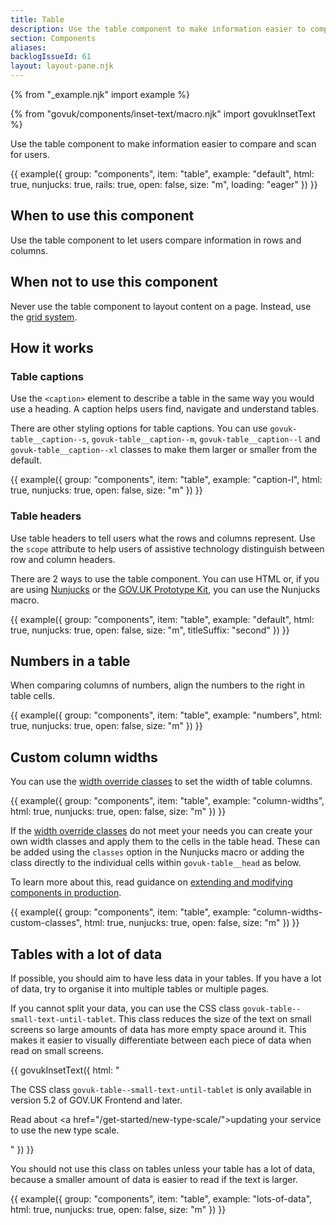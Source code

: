 ```yaml
---
title: Table
description: Use the table component to make information easier to compare and scan for users
section: Components
aliases:
backlogIssueId: 61
layout: layout-pane.njk
---
```


{% from "_example.njk" import example %}

{% from "govuk/components/inset-text/macro.njk" import govukInsetText %}

Use the table component to make information easier to compare and scan for users.

{{ example({ group: "components", item: "table", example: "default", html: true, nunjucks: true, rails: true, open: false, size: "m", loading: "eager" }) }}

## When to use this component

Use the table component to let users compare information in rows and columns.

## When not to use this component

Never use the table component to layout content on a page. Instead, use the [grid system](/styles/layout/#using-the-grid-system).

## How it works

### Table captions

Use the `<caption>` element to describe a table in the same way you would use a heading. A caption helps users find, navigate and understand tables.

There are other styling options for table captions. You can use `govuk-table__caption--s`, `govuk-table__caption--m`, `govuk-table__caption--l` and `govuk-table__caption--xl` classes to make them larger or smaller from the default.

{{ example({ group: "components", item: "table", example: "caption-l", html: true, nunjucks: true, open: false, size: "m" }) }}

### Table headers

Use table headers to tell users what the rows and columns represent. Use the `scope` attribute to help users of assistive technology distinguish between row and column headers.

There are 2 ways to use the table component. You can use HTML or, if you are using [Nunjucks](https://mozilla.github.io/nunjucks/) or the [GOV.UK Prototype Kit](https://prototype-kit.service.gov.uk), you can use the Nunjucks macro.

{{ example({ group: "components", item: "table", example: "default", html: true, nunjucks: true, open: false, size: "m", titleSuffix: "second" }) }}

## Numbers in a table

When comparing columns of numbers, align the numbers to the right in table cells.

{{ example({ group: "components", item: "table", example: "numbers", html: true, nunjucks: true, open: false, size: "m" }) }}

## Custom column widths

You can use the [width override classes](/styles/layout/#width-override-classes) to set the width of table columns.

{{ example({ group: "components", item: "table", example: "column-widths", html: true, nunjucks: true, open: false, size: "m" }) }}

If the [width override classes](/styles/layout/#width-override-classes) do not meet your needs you can create your own width classes and apply them to the cells in the table head. These can be added using the `classes` option in the Nunjucks macro or adding the class directly to the individual cells within `govuk-table__head` as below.

To learn more about this, read guidance on [extending and modifying components in production](/get-started/extending-and-modifying-components/).

{{ example({ group: "components", item: "table", example: "column-widths-custom-classes", html: true, nunjucks: true, open: false, size: "m" }) }}

## Tables with a lot of data

If possible, you should aim to have less data in your tables. If you have a lot of data, try to organise it into multiple tables or multiple pages.

If you cannot split your data, you can use the CSS class `govuk-table--small-text-until-tablet`. This class reduces the size of the text on small screens so large amounts of data has more empty space around it. This makes it easier to visually differentiate between each piece of data when read on small screens.

{{ govukInsetText({
  html: "<p>The CSS class <code>govuk-table--small-text-until-tablet</code> is only available in version 5.2 of GOV.UK Frontend and later.</p><p>Read about <a href=\"/get-started/new-type-scale/\">updating your service to use the new type scale</a>.</p>"
}) }}

You should not use this class on tables unless your table has a lot of data, because a smaller amount of data is easier to read if the text is larger.

{{ example({ group: "components", item: "table", example: "lots-of-data", html: true, nunjucks: true, open: false, size: "m" }) }}
